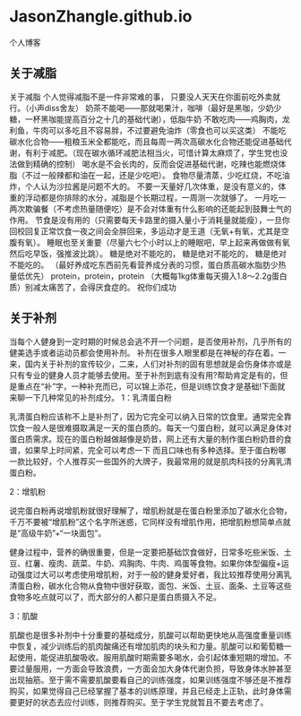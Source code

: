 # JasonZhangle.github.io
个人博客
## 关于减脂

关于减脂
个人觉得减脂不是一件非常难的事，
只要没人天天在你面前吃外卖就行。（小声diss舍友）
奶茶不能喝——那就喝果汁，咖啡（最好是黑咖，少奶少糖，一杯黑咖能提高百分之十几的基础代谢），低脂牛奶
不敢吃肉——鸡胸肉，龙利鱼，牛肉可以多吃且不容易胖，不过要避免油炸（零食也可以买这类）
不能吃碳水化合物——粗粮玉米全都能吃，而且每周一两次高碳水化合物还能促进基础代谢，有利于减肥。（现在碳水循环减肥法相当火，可惜计算太麻烦了，学生党也没法做到精确的控制）
喝水是不会长肉的，反而会促进基础代谢，吃辣也能燃烧体脂（不过一般辣都和油在一起，还是少吃吧）。
食物尽量清蒸，少吃红烧，不吃油炸，个人认为沙拉酱是问题不大的。
不要一天量好几次体重，是没有意义的，体重的浮动都是你排除的水分，减脂是个长期过程，一周测一次就够了。
一月吃一两次欺骗餐（不考虑热量随便吃）是不会对体重有什么影响的还能起到鼓舞士气的作用。
节食是没有用的（只需要每天卡路里的摄入量小于消耗量就能瘦），一旦你回校回复正常饮食一夜之间会全胖回来，多运动才是王道（无氧+有氧，尤其是空腹有氧）。
睡眠也至关重要（尽量六七个小时以上的睡眠吧，早上起来再做做有氧然后吃早饭，强推波比跳）。
糖是绝对不能吃的，
糖是绝对不能吃的，
糖是绝对不能吃的。
（最好养成吃东西前先看营养成分表的习惯，蛋白质高碳水脂肪少热量低优先）
protein，protein，protein
（大概每1kg体重每天摄入1.8～2.2g蛋白质）别减太痛苦了，会得厌食症的。
祝你们成功


## 关于补剂
当每个人健身到一定时期的时候总会逃不开一个问题，是否使用补剂，几乎所有的健美选手或者运动员都会使用补剂。
补剂在很多人眼里都是在神秘的存在着。一来，国内关于补剂的宣传较少，二来，人们对补剂的固有思想就是会伤身体亦或是只有专业的健身人员才能够去使用。至于补剂到底有没有用?帮助肯定是有的，但是重点在“补”字，一种补充而已，可以锦上添花，但是训练饮食才是基础!下面就来聊一下几种常见的补剂成分。
1：乳清蛋白粉

乳清蛋白粉应该称不上是补剂了，因为它完全可以纳入日常的饮食里。通常完全靠饮食一般人是很难摄取满足一天的蛋白质的。每天一勺蛋白粉，就可以满足身体对蛋白质需求。现在的蛋白粉越做越像是奶昔，网上还有大量的制作蛋白粉奶昔的食谱，如果早上时间紧，完全可以考虑一下 而且口味也有多种选择。至于蛋白粉哪一款比较好，个人推荐买一些国外的大牌子，我最常用的就是肌肉科技的分离乳清蛋白粉。

2：增肌粉

说完蛋白粉再说增肌粉就很好理解了，增肌粉就是在蛋白粉里添加了碳水化合物，千万不要被“增肌粉”这个名字所迷惑，它同样没有增肌作用，把增肌粉想简单点就是“高级牛奶”+“一块面包”。

健身过程中，营养的确很重要，但是一定要把基础饮食做好，日常多吃些米饭、土豆、红薯、瘦肉、蔬菜、牛奶、鸡胸肉、牛肉、鸡蛋等食物。如果你体型偏瘦+运动强度过大可以考虑使用增肌粉，对于一般的健身爱好者，我比较推荐使用分离乳清蛋白粉，碳水化合物从食物中很好获取，面包、米饭、土豆、面条、土豆等这些食物多吃点就可以了，而大部分的人都只是蛋白质摄入不足。

3：肌酸

肌酸也是很多补剂中十分重要的基础成分，肌酸可以帮助更快地从高强度重量训练中恢复，减少训练后的肌肉酸痛还有增加肌肉的块头和力量。肌酸可以和葡萄糖一起使用，能促进肌酸吸收。服用肌酸时期需要多喝水，会引起体重短期的增加。不要过量服用，一方面会导致浪费，一方面会加大身体代谢负担，导致身体水肿甚至出现抽筋。至于需不需要肌酸要看自己的训练强度，如果训练强度不够还是不推荐购买，如果觉得自己已经掌握了基本的训练原理，并且已经走上正轨，此时身体需要更好的状态去应付训练，则推荐购买。至于学生党就暂且不要去考虑了。
